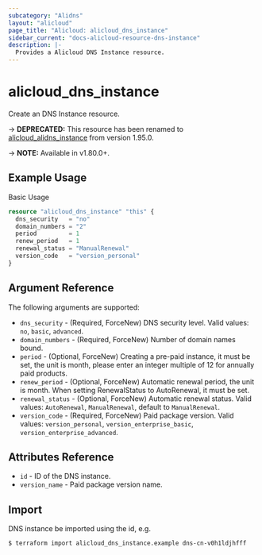 ```yaml
---
subcategory: "Alidns"
layout: "alicloud"
page_title: "Alicloud: alicloud_dns_instance"
sidebar_current: "docs-alicloud-resource-dns-instance"
description: |-
  Provides a Alicloud DNS Instance resource.
---
```


# alicloud\_dns\_instance

Create an DNS Instance resource.

-> **DEPRECATED:** This resource has been renamed to [alicloud_alidns_instance](https://www.terraform.io/docs/providers/alicloud/r/alidns_instance) from version 1.95.0.

-> **NOTE:** Available in v1.80.0+.

## Example Usage

Basic Usage

```terraform
resource "alicloud_dns_instance" "this" {
  dns_security   = "no"
  domain_numbers = "2"
  period         = 1
  renew_period   = 1
  renewal_status = "ManualRenewal"
  version_code   = "version_personal"
}

```

## Argument Reference

The following arguments are supported:

* `dns_security` - (Required, ForceNew) DNS security level. Valid values: `no`, `basic`, `advanced`.
* `domain_numbers` - (Required, ForceNew) Number of domain names bound.
* `period` - (Optional, ForceNew) Creating a pre-paid instance, it must be set, the unit is month, please enter an integer multiple of 12 for annually paid products.
* `renew_period` - (Optional, ForceNew) Automatic renewal period, the unit is month. When setting RenewalStatus to AutoRenewal, it must be set.
* `renewal_status` - (Optional, ForceNew) Automatic renewal status. Valid values: `AutoRenewal`, `ManualRenewal`, default to `ManualRenewal`.
* `version_code` - (Required, ForceNew) Paid package version. Valid values: `version_personal`, `version_enterprise_basic`, `version_enterprise_advanced`.

## Attributes Reference

* `id` - ID of the DNS instance.
* `version_name` - Paid package version name.

## Import

DNS instance be imported using the id, e.g.

```shell
$ terraform import alicloud_dns_instance.example dns-cn-v0h1ldjhfff
```
